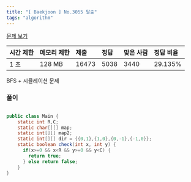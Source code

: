 ```yaml
---
title: "[ Baekjoon ] No.3055 탈출"
tags: "algorithm"
---
```




[문제 보기]( https://www.acmicpc.net/problem/3055)

| 시간 제한 | 메모리 제한 | 제출  | 정답 | 맞은 사람 | 정답 비율 |
| :-------- | :---------- | :---- | :--- | :-------- | :-------- |
| 1 초      | 128 MB      | 16473 | 5038 | 3440      | 29.135%   |



BFS + 시뮬레이션 문제




### 풀이

```java

public class Main {
    static int R,C;
    static char[][] map;
    static int[][] map2;
    static int[][] dir = {{0,1},{1,0},{0,-1},{-1,0}};
    static boolean check(int x, int y) {
      if(x>=0 && x<R && y>=0 && y<C) {
        return true;
      } else return false;
    }
}
```
